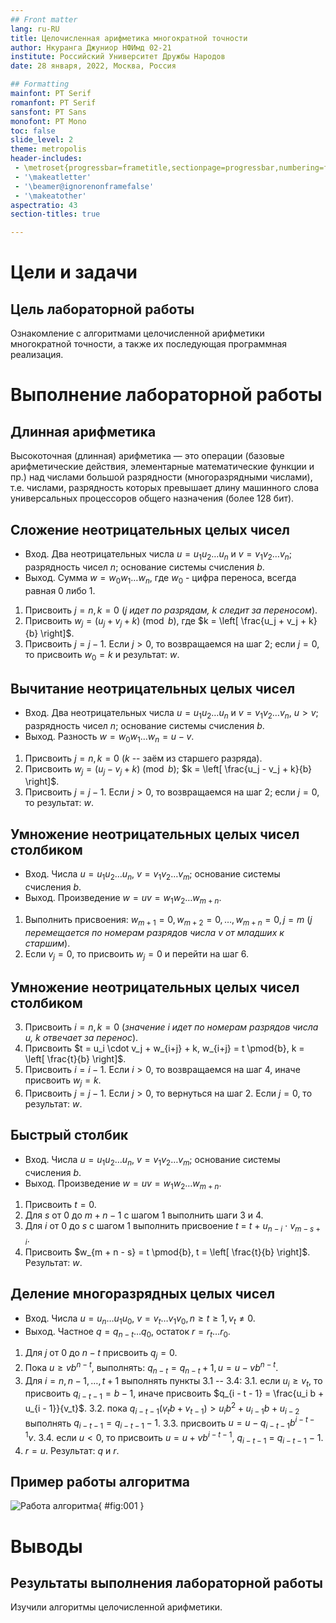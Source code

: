 ```yaml
---
## Front matter
lang: ru-RU
title: Целочисленная арифметика многократной точности
author: Нкуранга Джуниор НФИмд 02-21
institute: Российский Университет Дружбы Народов
date: 28 января, 2022, Москва, Россия

## Formatting
mainfont: PT Serif
romanfont: PT Serif
sansfont: PT Sans
monofont: PT Mono
toc: false
slide_level: 2
theme: metropolis
header-includes: 
 - \metroset{progressbar=frametitle,sectionpage=progressbar,numbering=fraction}
 - '\makeatletter'
 - '\beamer@ignorenonframefalse'
 - '\makeatother'
aspectratio: 43
section-titles: true

---
```


# Цели и задачи

## Цель лабораторной работы

Ознакомление с алгоритмами целочисленной арифметики многократной точности, а также их последующая программная реализация.

# Выполнение лабораторной работы

## Длинная арифметика

Высокоточная (длинная) арифметика — это операции (базовые арифметические действия, 
элементарные математические функции и пр.) над числами большой разрядности 
(многоразрядными числами), т.е. числами, разрядность которых превышает 
длину машинного слова универсальных процессоров общего назначения (более 128 бит).

## Сложение неотрицательных целых чисел

* Вход. Два неотрицательных числа $u = u_1 u_2 \ldots u_n$ и $v = v_1 v_2 \ldots v_n$; разрядность чисел $n$; основание системы счисления $b$.
* Выход. Сумма $w = w_0 w_1 \ldots w_n$, где $w_0$ - цифра переноса, всегда равная $0$ либо $1$.


1. Присвоить $j = n, k = 0$ (*$j$ идет по разрядам, $k$ следит за переносом*).
2. Присвоить $w_j = (u_j + v_j + k) \pmod{b}$, где $k = \left[ \frac{u_j + v_j + k}{b} \right]$.
3. Присвоить $j = j - 1$. Если $j > 0$, то возвращаемся на шаг 2; если $j = 0$, то присвоить $w_0 = k$ и результат: $w$.

## Вычитание неотрицательных целых чисел

* Вход. Два неотрицательных числа $u = u_1 u_2 \ldots u_n$ и $v = v_1 v_2 \ldots v_n$, $u > v$; разрядность чисел $n$; основание системы счисления $b$.
* Выход. Разность $w = w_0 w_1 \ldots w_n = u - v$.

1. Присвоить $j = n, k = 0$ ($k$ -- заём из старшего разряда).
2. Присвоить $w_j = (u_j - v_j + k) \pmod{b}$; $k = \left[ \frac{u_j - v_j + k}{b} \right]$.
3. Присвоить $j = j - 1$. Если $j > 0$, то возвращаемся на шаг 2; если $j = 0$, то результат: $w$.

## Умножение неотрицательных целых чисел столбиком

* Вход. Числа $u = u_1 u_2 \ldots u_n$, $v = v_1 v_2 \ldots v_m$; основание системы счисления $b$.
* Выход. Произведение $w = uv = w_1 w_2 \ldots w_{m+n}$.

1. Выполнить присвоения: $w_{m+1} = 0, w_{m+2} = 0, \ldots, w_{m+n} = 0, j = m$ (*$j$ перемещается по номерам разрядов числа $v$ от младших к старшим*).
2. Если $v_j = 0$, то присвоить $w_j = 0$ и перейти на шаг 6.

## Умножение неотрицательных целых чисел столбиком

3. Присвоить $i = n, k = 0$ (*значение $i$ идет по номерам разрядов числа $u$, $k$ отвечает за перенос*).
4. Присвоить $t = u_i \cdot v_j + w_{i+j} + k, w_{i+j} = t \pmod{b}, k = \left[ \frac{t}{b} \right]$.
5. Присвоить $i = i - 1$. Если $i > 0$, то возвращаемся на шаг 4, иначе присвоить $w_j = k$.
6. Присвоить $j = j - 1$. Если $j > 0$, то вернуться на шаг 2. Если $j = 0$, то результат: $w$.

## Быстрый столбик

* Вход. Числа $u = u_1 u_2 \ldots u_n$, $v = v_1 v_2 \ldots v_m$; основание системы счисления $b$.
* Выход. Произведение $w = uv = w_1 w_2 \ldots w_{m+n}$.

1. Присвоить $t = 0$.
2. Для $s$ от $0$ до $m + n - 1$ с шагом 1 выполнить шаги 3 и 4.
3. Для $i$ от $0$ до $s$ с шагом 1 выполнить присвоение $t~=~t~+~u_{n - i}~\cdot~v_{m - s + i}$.
4. Присвоить $w_{m + n - s} = t \pmod{b}, t = \left[ \frac{t}{b} \right]$. Результат: $w$.

## Деление многоразрядных целых чисел

* Вход. Числа $u = u_n \ldots u_1 u_0$, $v = v_t \ldots v_1 v_0, n \ge t \ge 1, v_t \ne 0$.
* Выход. Частное $q = q_{n-t} \ldots q_0$, остаток $r = r_t \ldots r_0$.

1. Для $j$ от $0$ до $n - t$ присвоить $q_j = 0$.
2. Пока $u \ge v b^{n - t}$, выполнять: $q_{n - t} = q_{n - t} + 1, u = u - v b^{n - t}$.
3. Для $i = n, n - 1, \ldots, t + 1$ выполнять пункты 3.1 -- 3.4:
	3.1. если $u_i \ge v_t$, то присвоить $q_{i - t - 1} = b - 1$, иначе присвоить $q_{i - t - 1} = \frac{u_i b + u_{i - 1}}{v_t}$.
	3.2. пока $q_{i - t - 1} (v_t b + v_{t - 1}) > u_i b^2 + u_{i - 1} b + u_{i - 2}$ выполнять $q_{i - t - 1} = q_{i - t - 1} - 1$.
	3.3. присвоить $u = u - q_{i - t - 1} b^{i - t - 1} v$.
	3.4. если $u < 0$, то присвоить $u = u + v b^{i - t - 1}$, $q_{i - t - 1}~=~q_{i - t - 1}~-~1$.
4. $r = u$. Результат: $q$ и $r$.

## Пример работы алгоритма

![Работа алгоритма](image/0.png){ #fig:001 }

# Выводы

## Результаты выполнения лабораторной работы

Изучили алгоритмы целочисленной арифметики.